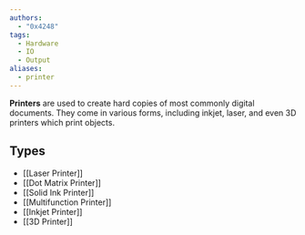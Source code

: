 ```yaml
---
authors:
  - "0x4248"
tags:
  - Hardware
  - IO
  - Output
aliases:
  - printer
---
```

**Printers** are used to create hard copies of most commonly digital documents. They come in various forms, including inkjet, laser, and even 3D printers which print objects.

## Types
- [[Laser Printer]]
- [[Dot Matrix Printer]]
- [[Solid Ink Printer]]
- [[Multifunction Printer]]
- [[Inkjet Printer]]
- [[3D Printer]]